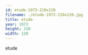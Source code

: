 ```yaml
---
id: etude-1973-210x120
filename: ./etude-1973-210x120.jpg
title: etude
year: 1973
height: 210
width: 120
---
```


etude